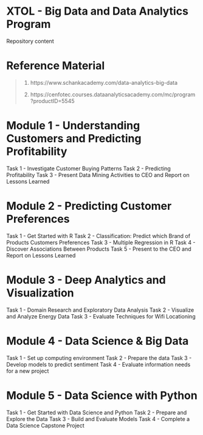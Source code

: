 # XTOL - Big Data and Data Analytics Program
Repository content

# Reference Material
><ol>
>    <li><p>https://www.schankacademy.com/data-analytics-big-data</p></li>
>    <li><p>https://cenfotec.courses.dataanalyticsacademy.com/mc/program?productID=5545</p></li>
></ol>

# Module 1 - Understanding Customers and Predicting Profitability
Task 1 - Investigate Customer Buying Patterns
Task 2 - Predicting Profitability
Task 3 - Present Data Mining Activities to CEO and Report on Lessons Learned

# Module 2 - Predicting Customer Preferences
Task 1 - Get Started with R
Task 2 - Classification: Predict which Brand of Products Customers Preferences
Task 3 - Multiple Regression in R
Task 4 - Discover Associations Between Products
Task 5 - Present to the CEO and Report on Lessons Learned

# Module 3 - Deep Analytics and Visualization
Task 1 - Domain Research and Exploratory Data Analysis
Task 2 - Visualize and Analyze Energy Data
Task 3 - Evaluate Techniques for Wifi Locationing

# Module 4 - Data Science & Big Data
Task 1 - Set up computing environment
Task 2 - Prepare the data
Task 3 - Develop models to predict sentiment
Task 4 - Evaluate information needs for a new project

# Module 5 - Data Science with Python
Task 1 - Get Started with Data Science and Python
Task 2 - Prepare and Explore the Data
Task 3 - Build and Evaluate Models
Task 4 - Complete a Data Science Capstone Project
